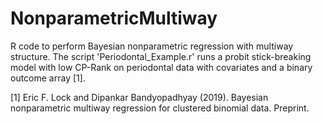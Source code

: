 # NonparametricMultiway
R code to perform Bayesian nonparametric regression with multiway structure.  The script 'Periodontal_Example.r' runs a probit stick-breaking model with low CP-Rank on periodontal data with covariates and a binary outcome array [1].  

[1] Eric F. Lock and Dipankar Bandyopadhyay (2019). Bayesian nonparametric multiway regression for clustered binomial
data. Preprint.
